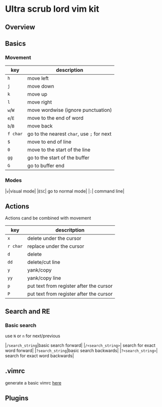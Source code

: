 # Ultra scrub lord vim kit

## Overview

## Basics

### Movement

| key | description|
|-|-|
|`h`|move left|
|`j`|move down|
|`k`|move up|
|`l`|move right|
|`w`/`W`|move wordwise (ignore punctuation)|
|`e`/`E`| move to the end of word|
|`b`/`B`| move back|
|`f char`|go to the nearest `char`, use `;` for next|
|`$`| move to end of line|
|`0`| move to the start of the line|
|`gg`|go to the start of the buffer|
|`G`|go to buffer end|

### Modes

|`v`|visual mode|
|`ESC`| go to normal mode|
|`:`| command line|


## Actions

Actions cand be combined with movement

|key|descritption|
|-|-|
|`x`|delete under the cursor|
|`r char`|replace under the cursor|
|`d`|delete|
|`dd`|delete/cut line|
|`y`|yank/copy|
|`yy`| yank/copy line|
|`p`|put text from register after the cursor|
|`P`|put text from register after the cursor|


## Search and RE

### Basic search

use `N` or `n` for next/previous

|`/search_string`|basic search forward|
|`/<search_string>`| search for exact word forward|
|`?search_string`|basic search backwards|
|`?<search_string>`| search for exact word backwards|

## .vimrc

generate a basic vimrc [here](http://vim-bootstrap.com/)

## Plugins


